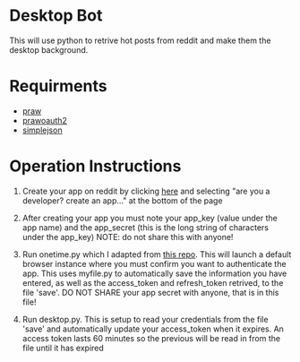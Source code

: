 # Desktop Bot

This will use python to retrive hot posts from reddit and make them the desktop background.

# Requirments

* [praw](https://praw.readthedocs.org/en/stable/)
* [prawoauth2](https://pypi.python.org/pypi/prawoauth2/0.2.1)
* [simplejson](https://pypi.python.org/pypi/simplejson/)

# Operation Instructions

1. Create your app on reddit by clicking [here](https://www.reddit.com/prefs/apps/) and selecting "are you a developer? create an app..." at the bottom of the page

2. After creating your app you must note your app_key (value under the app name) and the app_secret (this is the long string of characters under the app_key) NOTE: do not share this with anyone!

3. Run onetime.py which I adapted from [this repo](https://github.com/avinassh/prawoauth2/blob/master/examples/halflife3-bot/onetime.py).  This will launch a default browser instance where you must confirm you want to authenticate the app. This uses myfile.py to automatically save the information you have entered, as well as the access_token and refresh_token retrived, to the file 'save'. DO NOT SHARE your app secret with anyone, that is in this file!

4. Run desktop.py. This is setup to read your credentials from the file 'save' and automatically update your access_token when it expires. An access token lasts 60 minutes so the previous will be read in from the file until it has expired
